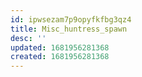 ```yaml
---
id: ipwsezam7p9opyfkfbg3qz4
title: Misc_huntress_spawn
desc: ''
updated: 1681956281368
created: 1681956281368
---
```

